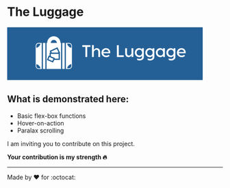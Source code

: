 # The Luggage

![LOGO](/resources/logo.png)

## What is demonstrated here:
* Basic flex-box functions
* Hover-on-action
* Paralax scrolling

I am inviting you to contribute on this project.

**Your contribution is my strength :fire:**

<hr>

Made by :heart: for :octocat:
